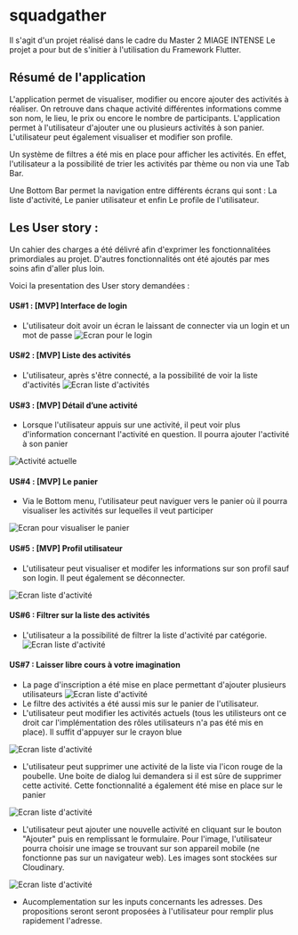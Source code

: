 # squadgather

Il s'agit d'un projet réalisé dans le cadre du Master 2 MIAGE INTENSE
Le projet a pour but de s'initier à l'utilisation du Framework Flutter. 

## Résumé de l'application
L'application permet de visualiser, modifier ou encore ajouter des activités à réaliser. 
On retrouve dans chaque activité différentes informations comme son nom, le lieu, le prix ou encore le nombre de participants. 
L'application permet à l'utilisateur d'ajouter une ou plusieurs activités à son panier. 
L'utilisateur peut également visualiser et modifier son profile. 

Un système de filtres a été mis en place pour afficher les activités. En effet, l'utilisateur a la possibilité de trier les activités par thème ou non via une Tab Bar. 

Une Bottom Bar permet la navigation entre différents écrans qui sont : La liste d'activité, Le panier utilisateur et enfin Le profile de l'utilisateur. 

## Les User story :
Un cahier des charges a été délivré afin d'exprimer les fonctionnalitées primordiales au projet. 
D'autres fonctionnalités ont été ajoutés par mes soins afin d'aller plus loin. 

Voici la presentation des User story demandées : 
#### US#1 : [MVP] Interface de login
-  L'utilisateur doit avoir un écran le laissant de connecter via un login et un mot de passe 
![Ecran pour le login](./docImages/login.PNG)
#### US#2 : [MVP] Liste des activités
-  L'utilisateur, après s'être connecté, a la possibilité de voir la liste d'activités 
![Ecran liste d'activités](./docImages/activites.PNG)

#### US#3 : [MVP] Détail d’une activité
-  Lorsque l'utilisateur appuis sur une activité, il peut voir plus d'information concernant l'activité en question. Il pourra ajouter l'activité à son panier

![Activité actuelle](./docImages/activite.PNG)

#### US#4 : [MVP] Le panier
-  Via le Bottom menu, l'utilisateur peut naviguer vers le panier où il pourra visualiser les activités sur lequelles il veut participer

![Ecran pour visualiser le panier](./docImages/panier.PNG)

#### US#5 : [MVP] Profil utilisateur
-  L'utilisateur peut visualiser et modifer les informations sur son profil sauf son login. Il peut également se déconnecter. 

![Ecran liste d'activité](./docImages/profil.PNG)

#### US#6 : Filtrer sur la liste des activités
-  L'utilisateur a la possibilité de filtrer la liste d'activité par catégorie. 
![Ecran liste d'activité](./docImages/activites.PNG)
#### US#7 : Laisser libre cours à votre imagination
-  La page d'inscription a été mise en place permettant d'ajouter plusieurs utilisateurs
![Ecran liste d'activité](./docImages/inscription.PNG)
-  Le filtre des activités a été aussi mis sur le panier de l'utilisateur. 
-  L'utilisateur peut modifier les activités actuels (tous les utilisteurs ont ce droit car l'implémentation des rôles utilisateurs n'a pas été mis en place). Il suffit d'appuyer sur le crayon blue

![Ecran liste d'activité](./docImages/modifieAct.PNG)
-  L'utilisateur peut supprimer une activité de la liste via l'icon rouge de la poubelle. Une boite de dialog lui demandera si il est sûre de supprimer cette activité. Cette fonctionnalité a également été mise en place sur le panier

![Ecran liste d'activité](./docImages/suppr.PNG)
-  L'utilisateur peut ajouter une nouvelle activité en cliquant sur le bouton "Ajouter" puis en remplissant le formulaire. Pour l'image, l'utilisateur pourra choisir une image se trouvant sur son appareil mobile (ne fonctionne pas sur un navigateur web). Les images sont stockées sur Cloudinary. 

![Ecran liste d'activité](./docImages/add.PNG)

-  Aucomplementation sur les inputs concernants les adresses. Des propositions seront seront proposées à l'utilisateur pour remplir plus rapidement l'adresse. 